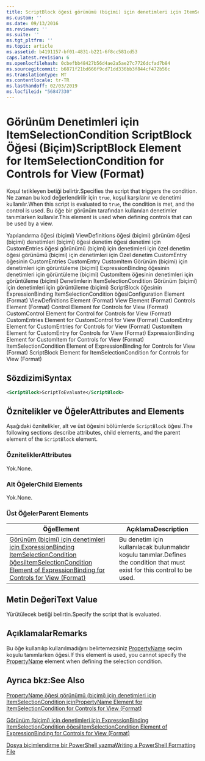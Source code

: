 ```yaml
---
title: ScriptBlock öğesi görünümü (biçimi) için denetimleri için ItemSelectionCondition için | Microsoft Docs
ms.custom: ''
ms.date: 09/13/2016
ms.reviewer: ''
ms.suite: ''
ms.tgt_pltfrm: ''
ms.topic: article
ms.assetid: b4191157-bf01-4831-b221-6f8cc581cd53
caps.latest.revision: 6
ms.openlocfilehash: 0cbefbb48427b56d4ae2a5ae27c7726dcfad7b84
ms.sourcegitcommit: b6871f21bd666f9cd71dd336bb3f844cf472b56c
ms.translationtype: MT
ms.contentlocale: tr-TR
ms.lasthandoff: 02/03/2019
ms.locfileid: "56847330"
---
```

# <a name="scriptblock-element-for-itemselectioncondition-for-controls-for-view-format"></a><span data-ttu-id="d9dce-102">Görünüm Denetimleri için ItemSelectionCondition ScriptBlock Öğesi (Biçim)</span><span class="sxs-lookup"><span data-stu-id="d9dce-102">ScriptBlock Element for ItemSelectionCondition for Controls for View (Format)</span></span>

<span data-ttu-id="d9dce-103">Koşul tetikleyen betiği belirtir.</span><span class="sxs-lookup"><span data-stu-id="d9dce-103">Specifies the script that triggers the condition.</span></span> <span data-ttu-id="d9dce-104">Ne zaman bu kod değerlendirilir için `true`, koşul karşılanır ve denetimi kullanılır.</span><span class="sxs-lookup"><span data-stu-id="d9dce-104">When this script is evaluated to `true`, the condition is met, and the control is used.</span></span> <span data-ttu-id="d9dce-105">Bu öğe bir görünüm tarafından kullanılan denetimler tanımlarken kullanılır.</span><span class="sxs-lookup"><span data-stu-id="d9dce-105">This element is used when defining controls that can be used by a view.</span></span>

<span data-ttu-id="d9dce-106">Yapılandırma öğesi (biçimi) ViewDefinitions öğesi (biçimi) görünüm öğesi (biçimi) denetimleri (biçimi) öğesi denetim öğesi denetimi için CustomEntries öğesi görünümü (biçimi) için denetimleri için özel denetim öğesi görünümü (biçimi) için denetimleri için Özel denetim CustomEntry öğesinin CustomEntries CustomEntry CustomItem Görünüm (biçimi) için denetimleri için görüntüleme (biçimi) ExpressionBinding öğesinin denetimleri için görüntüleme (biçimi) CustomItem öğesinin denetimleri için görüntüleme (biçimi) Denetimlerin ItemSelectionCondition Görünüm (biçimi) için denetimleri için görüntüleme (biçimi) ScriptBlock öğesinin ExpressionBinding ItemSelectionCondition öğesi</span><span class="sxs-lookup"><span data-stu-id="d9dce-106">Configuration Element (Format) ViewDefinitions Element (Format) View Element (Format) Controls Element (Format) Control Element for Controls for View (Format) CustomControl Element for Control for Controls for View (Format) CustomEntries Element for CustomControl for View (Format) CustomEntry Element for CustomEntries for Controls for View (Format) CustomItem Element for CustomEntry for Controls for View (Format) ExpressionBinding Element for CustomItem for Controls for View (Format) ItemSelectionCondition Element of ExpressionBinding for Controls for View (Format) ScriptBlock Element for ItemSelectionCondition for Controls for View (Format)</span></span>

## <a name="syntax"></a><span data-ttu-id="d9dce-107">Sözdizimi</span><span class="sxs-lookup"><span data-stu-id="d9dce-107">Syntax</span></span>

```xml
<ScriptBlock>ScriptToEvaluate</ScriptBlock>
```

## <a name="attributes-and-elements"></a><span data-ttu-id="d9dce-108">Öznitelikler ve Öğeler</span><span class="sxs-lookup"><span data-stu-id="d9dce-108">Attributes and Elements</span></span>

<span data-ttu-id="d9dce-109">Aşağıdaki öznitelikler, alt ve üst öğesini bölümlerde `ScriptBlock` öğesi.</span><span class="sxs-lookup"><span data-stu-id="d9dce-109">The following sections describe attributes, child elements, and the parent element of the `ScriptBlock` element.</span></span>

### <a name="attributes"></a><span data-ttu-id="d9dce-110">Öznitelikler</span><span class="sxs-lookup"><span data-stu-id="d9dce-110">Attributes</span></span>

<span data-ttu-id="d9dce-111">Yok.</span><span class="sxs-lookup"><span data-stu-id="d9dce-111">None.</span></span>

### <a name="child-elements"></a><span data-ttu-id="d9dce-112">Alt Öğeler</span><span class="sxs-lookup"><span data-stu-id="d9dce-112">Child Elements</span></span>

<span data-ttu-id="d9dce-113">Yok.</span><span class="sxs-lookup"><span data-stu-id="d9dce-113">None.</span></span>

### <a name="parent-elements"></a><span data-ttu-id="d9dce-114">Üst Öğeler</span><span class="sxs-lookup"><span data-stu-id="d9dce-114">Parent Elements</span></span>

|<span data-ttu-id="d9dce-115">Öğe</span><span class="sxs-lookup"><span data-stu-id="d9dce-115">Element</span></span>|<span data-ttu-id="d9dce-116">Açıklama</span><span class="sxs-lookup"><span data-stu-id="d9dce-116">Description</span></span>|
|-------------|-----------------|
|[<span data-ttu-id="d9dce-117">Görünüm (biçimi) için denetimleri için ExpressionBinding ItemSelectionCondition öğesi</span><span class="sxs-lookup"><span data-stu-id="d9dce-117">ItemSelectionCondition Element of ExpressionBinding for Controls for View (Format)</span></span>](./itemselectioncondition-element-for-expressionbinding-for-controls-for-view-format.md)|<span data-ttu-id="d9dce-118">Bu denetim için kullanılacak bulunmalıdır koşulu tanımlar.</span><span class="sxs-lookup"><span data-stu-id="d9dce-118">Defines the condition that must exist for this control to be used.</span></span>|

## <a name="text-value"></a><span data-ttu-id="d9dce-119">Metin Değeri</span><span class="sxs-lookup"><span data-stu-id="d9dce-119">Text Value</span></span>

<span data-ttu-id="d9dce-120">Yürütülecek betiği belirtin.</span><span class="sxs-lookup"><span data-stu-id="d9dce-120">Specify the script that is evaluated.</span></span>

## <a name="remarks"></a><span data-ttu-id="d9dce-121">Açıklamalar</span><span class="sxs-lookup"><span data-stu-id="d9dce-121">Remarks</span></span>

<span data-ttu-id="d9dce-122">Bu öğe kullanılıp kullanılmadığını belirtemezsiniz [PropertyName](./propertyname-element-for-itemselectioncondition-for-controls-for-view-format.md) seçim koşulu tanımlarken öğesi.</span><span class="sxs-lookup"><span data-stu-id="d9dce-122">If this element is used, you cannot specify the [PropertyName](./propertyname-element-for-itemselectioncondition-for-controls-for-view-format.md) element when defining the selection condition.</span></span>

## <a name="see-also"></a><span data-ttu-id="d9dce-123">Ayrıca bkz:</span><span class="sxs-lookup"><span data-stu-id="d9dce-123">See Also</span></span>

[<span data-ttu-id="d9dce-124">PropertyName öğesi görünümü (biçimi) için denetimleri için ItemSelectionCondition için</span><span class="sxs-lookup"><span data-stu-id="d9dce-124">PropertyName Element for ItemSelectionCondition for Controls for View (Format)</span></span>](./propertyname-element-for-itemselectioncondition-for-controls-for-view-format.md)

[<span data-ttu-id="d9dce-125">Görünüm (biçimi) için denetimleri için ExpressionBinding ItemSelectionCondition öğesi</span><span class="sxs-lookup"><span data-stu-id="d9dce-125">ItemSelectionCondition Element of ExpressionBinding for Controls for View (Format)</span></span>](./itemselectioncondition-element-for-expressionbinding-for-controls-for-view-format.md)

[<span data-ttu-id="d9dce-126">Dosya biçimlendirme bir PowerShell yazma</span><span class="sxs-lookup"><span data-stu-id="d9dce-126">Writing a PowerShell Formatting File</span></span>](./writing-a-powershell-formatting-file.md)
